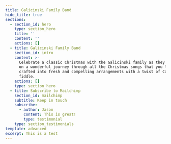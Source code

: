 ```yaml
---
title: Galicinski Family Band
hide_title: true
sections:
  - section_id: hero
    type: section_hero
    title: ''
    content: ''
    actions: []
  - title: Galicinski Family Band
    section_id: intro
    content: >-
      Celebrate a classic Christmas with the Galicinski family as they take you
      on a wonderful journey through all the Christmas songs that you love best,
      crafted into fresh and compelling arrangements with a twist of Cape Breton
      fiddle.
    actions: []
    type: section_hero
  - title: Subscribe to Mailchimp
    section_id: mailchimp
    subtitle: Keep in touch
    subscribe:
      - author: Jason
        content: This is great!
        type: testimonial
    type: section_testimonials
template: advanced
excerpt: This is a test
---
```

